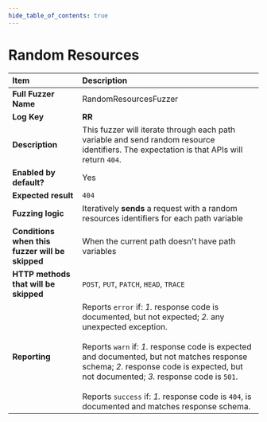 ```yaml
--- 
hide_table_of_contents: true
---
```


# Random Resources

| Item                                            | Description                                                                                                                                                                                                                                                                                                                                                                                                    |
|:------------------------------------------------|:---------------------------------------------------------------------------------------------------------------------------------------------------------------------------------------------------------------------------------------------------------------------------------------------------------------------------------------------------------------------------------------------------------------|
| **Full Fuzzer Name**                            | RandomResourcesFuzzer                                                                                                                                                                                                                                                                                                                                                                                          |
| **Log Key**                                     | **RR**                                                                                                                                                                                                                                                                                                                                                                                                         |
| **Description**                                 | This fuzzer will iterate through each path variable and send random resource identifiers. The expectation is that APIs will return `404`.                                                                                                                                                                                                                                                                      |
| **Enabled by default?**                         | Yes                                                                                                                                                                                                                                                                                                                                                                                                            |
| **Expected result**                             | `404`                                                                                                                                                                                                                                                                                                                                                                                                          |
| **Fuzzing logic**                               | Iteratively **sends** a request with a random resources identifiers for each path variable                                                                                                                                                                                                                                                                                                                     |
| **Conditions when this fuzzer will be skipped** | When the current path doesn't have path variables                                                                                                                                                                                                                                                                                                                                                              |
| **HTTP methods that will be skipped**           | `POST`, `PUT`, `PATCH`, `HEAD`, `TRACE`                                                                                                                                                                                                                                                                                                                                                                        |
| **Reporting**                                   | Reports `error` if: *1.* response code is documented, but not expected; *2.* any unexpected exception. <br/><br/> Reports `warn` if: *1.* response code is expected and documented, but not matches response schema; *2.* response code is expected, but not documented; *3.* response code is `501`. <br/><br/> Reports `success` if: *1.* response code is `404`, is documented and matches response schema. | 
